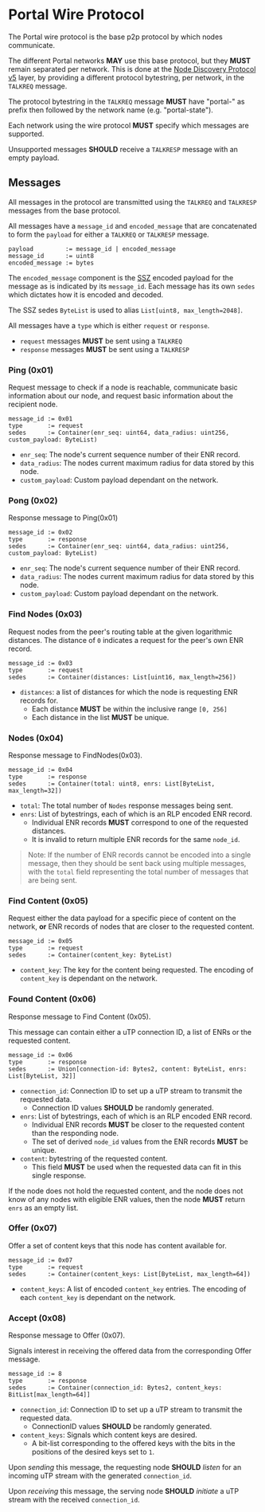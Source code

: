 # Portal Wire Protocol

The Portal wire protocol is the base p2p protocol by which nodes communicate.

The different Portal networks **MAY** use this base protocol, but they **MUST** remain separated per network.
This is done at the [Node Discovery Protocol v5](https://github.com/ethereum/devp2p/blob/master/discv5/discv5-wire.md#talkreq-request-0x05) layer, by providing a different protocol bytestring, per network, in the `TALKREQ` message.

The protocol bytestring in the `TALKREQ` message **MUST** have "portal-" as prefix then followed by the network name (e.g. "portal-state").

Each network using the wire protocol **MUST** specify which messages are supported.

Unsupported messages **SHOULD** receive a `TALKRESP` message with an empty payload.


## Messages

All messages in the protocol are transmitted using the `TALKREQ` and `TALKRESP` messages from the base protocol.

All messages have a `message_id` and `encoded_message` that are concatenated to form the `payload` for either a `TALKREQ` or `TALKRESP` message.

```
payload         := message_id | encoded_message
message_id      := uint8
encoded_message := bytes
```

The `encoded_message` component is the [SSZ](https://github.com/ethereum/consensus-specs/blob/dev/ssz/simple-serialize.md) encoded payload for the message as is indicated by its `message_id`. Each message has its own `sedes` which dictates how it is encoded and decoded.

The SSZ sedes `ByteList` is used to alias `List[uint8, max_length=2048]`.

All messages have a `type` which is either `request` or `response`.

* `request` messages **MUST** be sent using a `TALKREQ`
* `response` messages **MUST** be sent using a `TALKRESP`

### Ping (0x01)

Request message to check if a node is reachable, communicate basic information about our node, and request basic information about the recipient node.

```
message_id := 0x01
type       := request
sedes      := Container(enr_seq: uint64, data_radius: uint256, custom_payload: ByteList)
```

* `enr_seq`: The node's current sequence number of their ENR record.
* `data_radius`: The nodes current maximum radius for data stored by this node.
* `custom_payload`: Custom payload dependant on the network.

### Pong (0x02)

Response message to Ping(0x01)

```
message_id := 0x02
type       := response
sedes      := Container(enr_seq: uint64, data_radius: uint256, custom_payload: ByteList)
```

* `enr_seq`: The node's current sequence number of their ENR record.
* `data_radius`: The nodes current maximum radius for data stored by this node.
* `custom_payload`: Custom payload dependant on the network.

### Find Nodes (0x03)

Request nodes from the peer's routing table at the given logarithmic distances.  The distance of `0` indicates a request for the peer's own ENR record.

```
message_id := 0x03
type       := request
sedes      := Container(distances: List[uint16, max_length=256])
```

* `distances`: a list of distances for which the node is requesting ENR records for.
    * Each distance **MUST** be within the inclusive range `[0, 256]`
    * Each distance in the list **MUST** be unique.

### Nodes (0x04)

Response message to FindNodes(0x03).

```
message_id := 0x04
type       := response
sedes      := Container(total: uint8, enrs: List[ByteList, max_length=32])
```

* `total`: The total number of `Nodes` response messages being sent.
* `enrs`: List of bytestrings, each of which is an RLP encoded ENR record.
    * Individual ENR records **MUST** correspond to one of the requested distances.
    * It is invalid to return multiple ENR records for the same `node_id`.

> Note: If the number of ENR records cannot be encoded into a single message, then they should be sent back using multiple messages, with the `total` field representing the total number of messages that are being sent.

### Find Content (0x05)

Request either the data payload for a specific piece of content on the network, **or** ENR records of nodes that are closer to the requested content.

```
message_id := 0x05
type       := request
sedes      := Container(content_key: ByteList)
```

* `content_key`: The key for the content being requested. The encoding of `content_key` is dependant on the network.

### Found Content (0x06)

Response message to Find Content (0x05).

This message can contain either a uTP connection ID, a list of ENRs or the
requested content.

```
message_id := 0x06
type       := response
sedes      := Union[connection-id: Bytes2, content: ByteList, enrs: List[ByteList, 32]]
```

* `connection_id`: Connection ID to set up a uTP stream to transmit the requested data.
    * Connection ID values **SHOULD** be randomly generated.
* `enrs`: List of bytestrings, each of which is an RLP encoded ENR record.
    * Individual ENR records **MUST** be closer to the requested content than the responding node.
    * The set of derived `node_id` values from the ENR records **MUST** be unique.
* `content`: bytestring of the requested content.
    * This field **MUST** be used when the requested data can fit in this single response.

If the node does not hold the requested content, and the node does not know of any nodes with eligible ENR values, then the node **MUST** return `enrs` as an empty list.

### Offer (0x07)

Offer a set of content keys that this node has content available for.

```
message_id := 0x07
type       := request
sedes      := Container(content_keys: List[ByteList, max_length=64])
```

* `content_keys`: A list of encoded `content_key` entries. The encoding of each `content_key` is dependant on the network.

### Accept (0x08)

Response message to Offer (0x07).

Signals interest in receiving the offered data from the corresponding Offer message.

```
message_id := 8
type       := response
sedes      := Container(connection_id: Bytes2, content_keys: BitList[max_length=64]]
```

* `connection_id`: Connection ID to set up a uTP stream to transmit the requested data.
    * ConnectionID values **SHOULD** be randomly generated.
* `content_keys`: Signals which content keys are desired.
    * A bit-list corresponding to the offered keys with the bits in the positions of the desired keys set to `1`.

Upon *sending* this message, the requesting node **SHOULD** *listen* for an incoming uTP stream with the generated `connection_id`.

Upon *receiving* this message, the serving node **SHOULD** *initiate* a uTP stream with the received `connection_id`.

